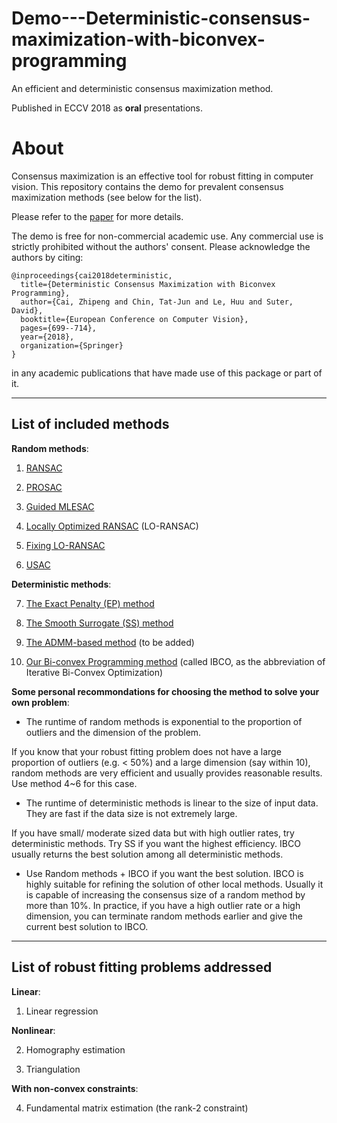 # Demo---Deterministic-consensus-maximization-with-biconvex-programming

An efficient and deterministic consensus maximization method. 

Published in ECCV 2018 as **oral** presentations.

About
=====

Consensus maximization is an effective tool for robust fitting in computer vision. This repository contains the demo for prevalent consensus maximization methods (see below for the list).

Please refer to the [paper](https://arxiv.org/pdf/1807.09436.pdf) for more details.

The demo is free for non-commercial academic use. Any commercial use is strictly 
prohibited without the authors' consent. Please acknowledge the authors by citing:

```
@inproceedings{cai2018deterministic,
  title={Deterministic Consensus Maximization with Biconvex Programming},
  author={Cai, Zhipeng and Chin, Tat-Jun and Le, Huu and Suter, David},
  booktitle={European Conference on Computer Vision},
  pages={699--714},
  year={2018},
  organization={Springer}
}
```
in any academic publications that have made use of this package or part of it.

------------------------
List of included methods
------------------------

**Random methods**:

1. [RANSAC](http://delivery.acm.org/10.1145/360000/358692/p381-fischler.pdf?ip=129.127.229.14&id=358692&acc=ACTIVE%20SERVICE&key=65D80644F295BC0D%2E001A23AA3BABC648%2E4D4702B0C3E38B35%2E4D4702B0C3E38B35&__acm__=1543556593_784052ca099a175d04afeade036d626c)

2. [PROSAC](https://ieeexplore.ieee.org/document/1467271#full-text-section)

3. [Guided MLESAC](http://www.robots.ox.ac.uk/~lav/Papers/tordoff_murray_tpami2005/tordoff_murray_tpami2005.pdf)

4. [Locally Optimized RANSAC](http://cmp.felk.cvut.cz/~matas/papers/chum-dagm03.pdf) (LO-RANSAC)

5. [Fixing LO-RANSAC](http://cmp.felk.cvut.cz/software/LO-RANSAC/Lebeda-2012-Fixing_LORANSAC-BMVC.pdf)

6. [USAC](http://people.inf.ethz.ch/pomarc/pubs/RaguramPAMI13.pdf)

**Deterministic methods**:

7. [The Exact Penalty (EP) method](https://arxiv.org/pdf/1710.10003.pdf)

8. [The Smooth Surrogate (SS) method](https://link.springer.com/content/pdf/10.1007/978-3-319-78199-0_21.pdf)

9. [The ADMM-based method](http://bmvc2018.org/contents/papers/0568.pdf) (to be added)

10. [Our Bi-convex Programming method](https://arxiv.org/pdf/1807.09436.pdf) (called IBCO, as the abbreviation of Iterative Bi-Convex Optimization)

**Some personal recommondations for choosing the method to solve your own problem**: 

+ The runtime of random methods is exponential to the proportion of outliers and the dimension of the problem.

If you know that your robust fitting problem does not have a large proportion of outliers (e.g. < 50%) and a large dimension (say within 10), random methods are very efficient and usually provides reasonable results. Use method 4~6 for this case.

+ The runtime of deterministic methods is linear to the size of input data. They are fast if the data size is not extremely large.

If you have small/ moderate sized data but with high outlier rates, try deterministic methods. Try SS if you want the highest efficiency. IBCO usually returns the best solution among all deterministic methods.

+ Use Random methods + IBCO if you want the best solution. IBCO is highly suitable for refining the solution of other local methods. Usually it is capable of increasing the consensus size of a random method by more than 10%. In practice, if you have a high outlier rate or a high dimension, you can terminate random methods earlier and give the current best solution to IBCO. 

-----------------------------------------
List of robust fitting problems addressed
-----------------------------------------

**Linear**:

1. Linear regression

**Nonlinear**:

2. Homography estimation

3. Triangulation

**With non-convex constraints**:

4. Fundamental matrix estimation (the rank-2 constraint)



